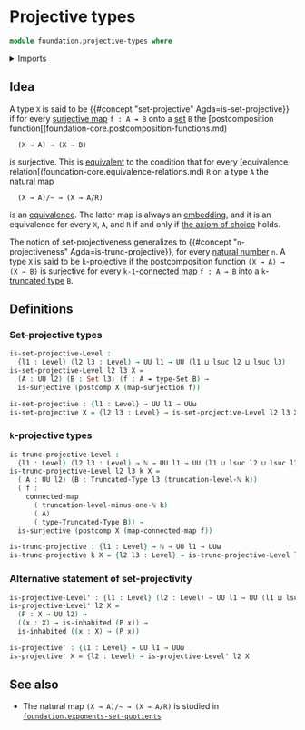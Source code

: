 # Projective types

```agda
module foundation.projective-types where
```

<details><summary>Imports</summary>

```agda
open import elementary-number-theory.natural-numbers

open import foundation.connected-maps
open import foundation.inhabited-types
open import foundation.postcomposition-functions
open import foundation.surjective-maps
open import foundation.truncation-levels
open import foundation.universe-levels

open import foundation-core.function-types
open import foundation-core.sets
open import foundation-core.truncated-types
```

</details>

## Idea

A type `X` is said to be {{#concept "set-projective" Agda=is-set-projective}} if
for every [surjective map](foundation.surjective-maps.md) `f : A ↠ B` onto a
[set](foundation-core.sets.md) `B` the [postcomposition
function[(foundation-core.postcomposition-functions.md)

```text
  (X → A) → (X → B)
```

is surjective. This is [equivalent](foundation.logical-equivalences.md) to the
condition that for every [equivalence
relation[(foundation-core.equivalence-relations.md) `R` on a type `A` the
natural map

```text
  (X → A)/~ → (X → A/R)
```

is an [equivalence](foundation-core.equivalences.md). The latter map is always
an [embedding](foundation-core.embeddings.md), and it is an equivalence for
every `X`, `A`, and `R` if and only if
[the axiom of choice](foundation.axiom-of-choice.md) holds.

The notion of set-projectiveness generalizes to
{{#concept "`n`-projectiveness" Agda=is-trunc-projective}}, for every
[natural number](elementary-number-theory.natural-numbers.md) `n`. A type `X` is
said to be `k`-projective if the postcomposition function `(X → A) → (X → B)` is
surjective for every `k-1`-[connected map](foundation.connected-maps.md)
`f : A → B` into a `k`-[truncated type](foundation-core.truncated-types.md) `B`.

## Definitions

### Set-projective types

```agda
is-set-projective-Level :
  {l1 : Level} (l2 l3 : Level) → UU l1 → UU (l1 ⊔ lsuc l2 ⊔ lsuc l3)
is-set-projective-Level l2 l3 X =
  (A : UU l2) (B : Set l3) (f : A ↠ type-Set B) →
  is-surjective (postcomp X (map-surjection f))

is-set-projective : {l1 : Level} → UU l1 → UUω
is-set-projective X = {l2 l3 : Level} → is-set-projective-Level l2 l3 X
```

### `k`-projective types

```agda
is-trunc-projective-Level :
  {l1 : Level} (l2 l3 : Level) → ℕ → UU l1 → UU (l1 ⊔ lsuc l2 ⊔ lsuc l3)
is-trunc-projective-Level l2 l3 k X =
  ( A : UU l2) (B : Truncated-Type l3 (truncation-level-ℕ k))
  ( f :
    connected-map
      ( truncation-level-minus-one-ℕ k)
      ( A)
      ( type-Truncated-Type B)) →
  is-surjective (postcomp X (map-connected-map f))

is-trunc-projective : {l1 : Level} → ℕ → UU l1 → UUω
is-trunc-projective k X = {l2 l3 : Level} → is-trunc-projective-Level l2 l3 k X
```

### Alternative statement of set-projectivity

```agda
is-projective-Level' : {l1 : Level} (l2 : Level) → UU l1 → UU (l1 ⊔ lsuc l2)
is-projective-Level' l2 X =
  (P : X → UU l2) →
  ((x : X) → is-inhabited (P x)) →
  is-inhabited ((x : X) → (P x))

is-projective' : {l1 : Level} → UU l1 → UUω
is-projective' X = {l2 : Level} → is-projective-Level' l2 X
```

## See also

- The natural map `(X → A)/~ → (X → A/R)` is studied in
  [`foundation.exponents-set-quotients`](foundation.exponents-set-quotients.md)
